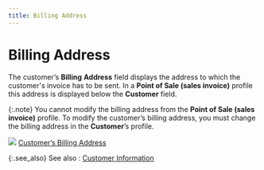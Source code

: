 ```yaml
---
title: Billing Address
---
```


# Billing Address


The customer’s **Billing** **Address** field displays the address to  which the customer's invoice has to be sent. In a **Point 
 of Sale (sales invoice)** profile this address is displayed below  the **Customer** field.


{:.note}
You cannot modify the billing address from  the **Point of Sale (sales invoice)**  profile. To modify the customer’s billing address, you must change the  billing address in the **Customer**’s  profile.


![]({{site.pos_baseurl}}/img/lens.gif) [Customer’s  Billing Address]({{site.mc_chm}}/customer-details/customer-billing-information/address_billing.html)


{:.see_also}
See also
: [Customer  Information]({{site.pos_baseurl}}/pos-trans/create-pos-doc/pos-si-profile/details/customer-info/customer_information_pos_docs_content.html)
